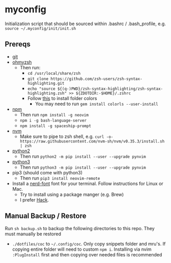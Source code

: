 # myconfig

Initialization script that should be sourced within .bashrc / .bash_profile, e.g. `source ~/.myconfig/init/init.sh`

## Prereqs

- [git](https://git-scm.com/)
- [ohmyzsh](https://github.com/ohmyzsh/ohmyzsh)
  - Then run:
    - `cd /usr/local/share/zsh`
    - `git clone https://github.com/zsh-users/zsh-syntax-highlighting.git`
    - `echo "source ${(q-)PWD}/zsh-syntax-highlighting/zsh-syntax-highlighting.zsh" >> ${ZDOTDIR:-$HOME}/.zshrc`
    - Follow [this](https://github.com/athityakumar/colorls#installation) to install folder colors
       - You may need to run `gem install colorls --user-install`
- [npm](https://nodejs.org/en/download/)
  - Then run `npm install -g neovim`
  - `npm i -g bash-language-server`
  - `npm install -g spaceship-prompt`
- [nvm](https://github.com/nvm-sh/nvm)
  - Make sure to pipe to zsh shell, e.g. `curl -o- https://raw.githubusercontent.com/nvm-sh/nvm/v0.35.3/install.sh | zsh`
- [python2](https://www.python.org/download/releases/2.0/)
  - Then run `python2 -m pip install --user --upgrade pynvim`
- [python3](https://www.python.org/downloads/)
  - Then run `python3 -m pip install --user --upgrade pynvim`
- pip3 (should come with python3)
  - Then run `pip3 install neovim-remote`
- Install a [nerd-font](https://github.com/ryanoasis/nerd-font) font for your terminal. Follow instructions for Linux or Mac.
  - Try to install using a package manger (e.g. Brew)
  - I prefer [Hack](https://github.com/ryanoasis/nerd-fonts/tree/master/patched-fonts/Hack#quick-installation).  

## Manual Backup / Restore

Run `sh backup.sh` to backup the following directories to this repo. They must manually be restored

- `./dotfiles/coc` to `~/.config/coc`. Only copy snippets folder and mru's. If copying entire folder will need to custom `npm i`. Installing via nvim `:PlugInstall` first and then copying over needed files is recommended

